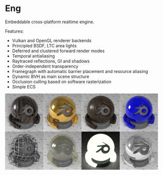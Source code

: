 # Eng

Embeddable cross-platform realtime engine.

Features:
- Vulkan and OpenGL renderer backends
- Principled BSDF, LTC area lights
- Deferred and clustered forward render modes
- Temporal antialiasing
- Raytraced reflections, GI and shadows
- Order-independent transparency
- Framegraph with automatic barrier placement and resource aliasing
- Dynamic BVH as main scene structure
- Occlusion culling based on software rasterization
- Simple ECS

![](images/pbr.png)
